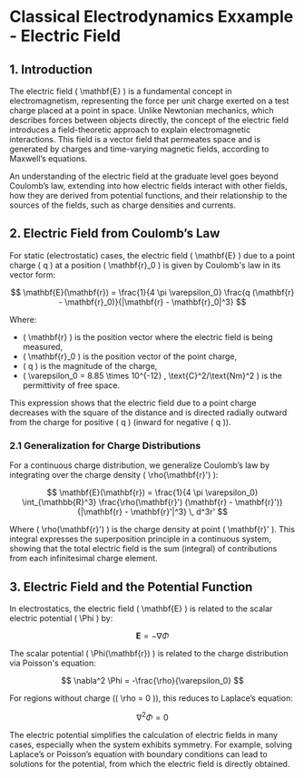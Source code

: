 # Classical Electrodynamics Exxample - Electric Field 

## 1. Introduction

The electric field \( \mathbf{E} \) is a fundamental concept in electromagnetism, representing the force per unit charge exerted on a test charge placed at a point in space. Unlike Newtonian mechanics, which describes forces between objects directly, the concept of the electric field introduces a field-theoretic approach to explain electromagnetic interactions. This field is a vector field that permeates space and is generated by charges and time-varying magnetic fields, according to Maxwell’s equations.

An understanding of the electric field at the graduate level goes beyond Coulomb’s law, extending into how electric fields interact with other fields, how they are derived from potential functions, and their relationship to the sources of the fields, such as charge densities and currents.

## 2. Electric Field from Coulomb’s Law

For static (electrostatic) cases, the electric field \( \mathbf{E} \) due to a point charge \( q \) at a position \( \mathbf{r}_0 \) is given by Coulomb's law in its vector form:

$$
\mathbf{E}(\mathbf{r}) = \frac{1}{4 \pi \varepsilon_0} \frac{q (\mathbf{r} - \mathbf{r}_0)}{|\mathbf{r} - \mathbf{r}_0|^3}
$$

Where:
- \( \mathbf{r} \) is the position vector where the electric field is being measured,
- \( \mathbf{r}_0 \) is the position vector of the point charge,
- \( q \) is the magnitude of the charge,
- \( \varepsilon_0 = 8.85 \times 10^{-12} \, \text{C}^2/\text{Nm}^2 \) is the permittivity of free space.

This expression shows that the electric field due to a point charge decreases with the square of the distance and is directed radially outward from the charge for positive \( q \) (inward for negative \( q \)).

### 2.1 Generalization for Charge Distributions

For a continuous charge distribution, we generalize Coulomb’s law by integrating over the charge density \( \rho(\mathbf{r}') \):

$$
\mathbf{E}(\mathbf{r}) = \frac{1}{4 \pi \varepsilon_0} \int_{\mathbb{R}^3} \frac{\rho(\mathbf{r}') (\mathbf{r} - \mathbf{r}')}{|\mathbf{r} - \mathbf{r}'|^3} \, d^3r'
$$

Where \( \rho(\mathbf{r}') \) is the charge density at point \( \mathbf{r}' \). This integral expresses the superposition principle in a continuous system, showing that the total electric field is the sum (integral) of contributions from each infinitesimal charge element.

## 3. Electric Field and the Potential Function

In electrostatics, the electric field \( \mathbf{E} \) is related to the scalar electric potential \( \Phi \) by:

$$
\mathbf{E} = - \nabla \Phi
$$

The scalar potential \( \Phi(\mathbf{r}) \) is related to the charge distribution via Poisson's equation:

$$
\nabla^2 \Phi = -\frac{\rho}{\varepsilon_0}
$$

For regions without charge (\( \rho = 0 \)), this reduces to Laplace’s equation:

$$
\nabla^2 \Phi = 0
$$

The electric potential simplifies the calculation of electric fields in many cases, especially when the system exhibits symmetry. For example, solving Laplace’s or Poisson’s equation with boundary conditions can lead to solutions for the potential, from which the electric field is directly obtained.

